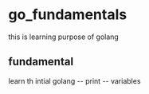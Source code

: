 # go_fundamentals
this is learning purpose of golang 

## fundamental
learn th intial golang
-- print 
-- variables


